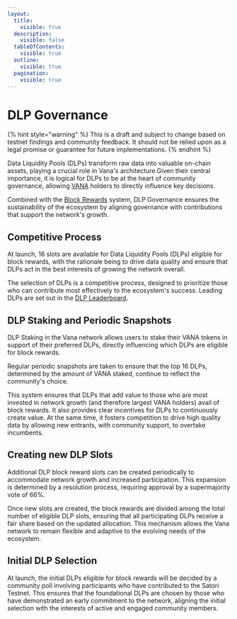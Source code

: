 ```yaml
---
layout:
  title:
    visible: true
  description:
    visible: false
  tableOfContents:
    visible: true
  outline:
    visible: true
  pagination:
    visible: true
---
```


# DLP Governance

{% hint style="warning" %}
This is a draft and subject to change based on testnet findings and community feedback. It should not be relied upon as a legal promise or guarantee for future implementations.
{% endhint %}

Data Liquidity Pools (DLPs) transform raw data into valuable on-chain assets, playing a crucial role in Vana's architecture.Given their central importance, it is logical for DLPs to be at the heart of community governance, allowing [VANA](../../undefined/key-terms.md#vana-token-usdvana) holders to directly influence key decisions.&#x20;

Combined with the [Block Rewards](incentives.md) system, DLP Governance ensures the sustainability of the ecosystem by aligning governance with contributions that support the network's growth.

## Competitive Process

At launch, 16 slots are available for Data Liquidity Pools (DLPs) eligible for block rewards, with the rationale being to drive data quality and ensure that DLPs act in the best interests of growing the network overall.&#x20;

The selection of DLPs is a competitive process, designed to prioritize those who can contribute most effectively to the ecosystem's success. Leading DLPs are set out in the [DLP Leaderboard](https://docs.vana.org/vana/welcome-to-vana/dlp-leaderboard).&#x20;

## DLP Staking and Periodic Snapshots

DLP Staking in the Vana network allows users to stake their VANA tokens in support of their preferred DLPs, directly influencing which DLPs are eligible for block rewards.

Regular periodic snapshots are taken to ensure that the top 16 DLPs, determined by the amount of VANA staked, continue to reflect the community's choice.&#x20;

This system ensures that DLPs that add value to those who are most invested in network growth (and therefore largest VANA holders) avail of block rewards. It also provides clear incentives for DLPs to continuously create value.  At the same time, it fosters competition to drive high quality data by allowing new entrants, with community support, to overtake incumbents.

## Creating new DLP Slots

Additional DLP block reward slots can be created periodically to accommodate network growth and increased participation. This expansion is determined by a resolution process, requiring approval by a supermajority vote of 66%.&#x20;

Once new slots are created, the block rewards are divided among the total number of eligible DLP slots, ensuring that all participating DLPs receive a fair share based on the updated allocation. This mechanism allows the Vana network to remain flexible and adaptive to the evolving needs of the ecosystem.

## Initial DLP Selection

At launch, the initial DLPs eligible for block rewards will be decided by a community poll involving participants who have contributed to the Satori Testnet. This ensures that the foundational DLPs are chosen by those who have demonstrated an early commitment to the network, aligning the initial selection with the interests of active and engaged community members.
